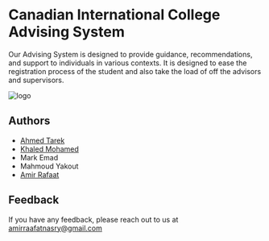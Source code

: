 
# Canadian International College Advising System

Our Advising System is designed to provide guidance, recommendations, and support to individuals in various contexts. It is designed to ease the registration process of the student and also take the load of off the advisors and supervisors.


![logo](https://github.com/Ahmed-Tarek-Abdellatif/Super-Se3edy/assets/119670722/94280b84-5484-41c9-b5bb-b9b659c31534)

## Authors

- [Ahmed Tarek](https://github.com/Ahmed-Tarek-Abdellatif)
- [Khaled Mohamed](https://github.com/Khaledmohamed16)
- Mark Emad
- Mahmoud Yakout
- [Amir Rafaat](https://github.com/AmirRaafatNasry)

## Feedback

If you have any feedback, please reach out to us at amirraafatnasry@gmail.com
